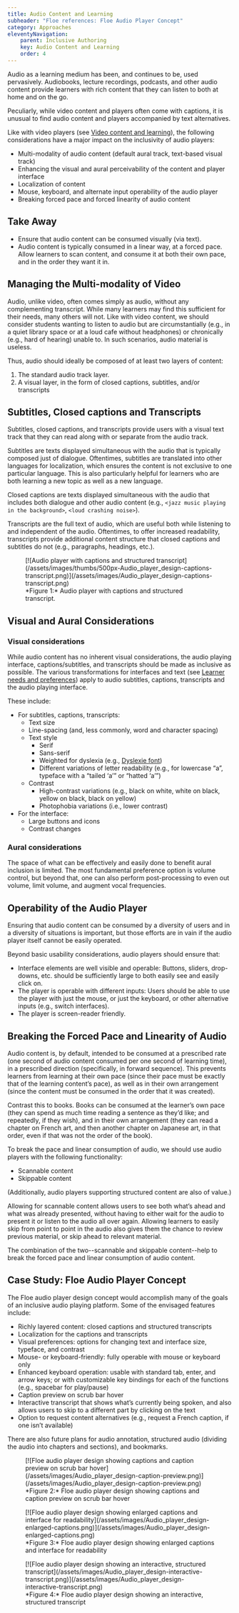```yaml
---
title: Audio Content and Learning
subheader: "Floe references: Floe Audio Player Concept"
category: Approaches
eleventyNavigation:
    parent: Inclusive Authoring
    key: Audio Content and Learning
    order: 4
---
```


Audio as a learning medium has been, and continues to be, used pervasively. Audiobooks, lecture recordings, podcasts,
and other audio content provide learners with rich content that they can listen to both at home and on the go.

Peculiarly, while video content and players often come with captions, it is unusual to find audio content and players
accompanied by text alternatives.

Like with video players (see [Video content and learning](/VideoContentAndLearning.html)), the following considerations
have a major impact on the inclusivity of audio players:

* Multi-modality of audio content (default aural track, text-based visual track)
* Enhancing the visual and aural perceivability of the content and player interface
* Localization of content
* Mouse, keyboard, and alternate input operability of the audio player
* Breaking forced pace and forced linearity of audio content

## Take Away

* Ensure that audio content can be consumed visually (via text).
* Audio content is typically consumed in a linear way, at a forced pace. Allow learners to scan content, and consume it
at both their own pace, and in the order they want it in.

## Managing the Multi-modality of Video

Audio, unlike video, often comes simply as audio, without any complementing transcript. While many learners may find
this sufficient for their needs, many others will not. Like with video content, we should consider students wanting to
listen to audio but are circumstantially (e.g., in a quiet library space or at a loud cafe without headphones) or
chronically (e.g., hard of hearing) unable to. In such scenarios, audio material is useless.

Thus, audio should ideally be composed of at least two layers of content:

1. The standard audio track layer.
2. A visual layer, in the form of closed captions, subtitles, and/or transcripts

## Subtitles, Closed captions and Transcripts

Subtitles, closed captions, and transcripts provide users with a visual text track that they can read along with or
separate from the audio track.

Subtitles are texts displayed simultaneous with the audio that is typically composed just of dialogue. Oftentimes,
subtitles are translated into other languages for localization, which ensures the content is not exclusive to one
particular language. This is also particularly helpful for learners who are both learning a new topic as well as a new language.

Closed captions are texts displayed simultaneous with the audio that includes both dialogue and other audio content
(e.g., `<jazz music playing in the background>`, `<loud crashing noise>`).

Transcripts are the full text of audio, which are useful both while listening to and independent of the audio.
Oftentimes, to offer increased readability, transcripts provide additional content structure that closed captions and
subtitles do not (e.g., paragraphs, headings, etc.).

<figure>
[![Audio player with captions and structured transcript](/assets/images/thumbs/500px-Audio_player_design-captions-transcript.png)](/assets/images/Audio_player_design-captions-transcript.png)
<figcaption>
*Figure 1:* Audio player with captions and structured transcript.
</figcaption>
</figure>

## Visual and Aural Considerations

### Visual considerations

While audio content has no inherent visual considerations, the audio playing interface, captions/subtitles, and
transcripts should be made as inclusive as possible. The various transformations for interfaces and text (see
[Learner needs and preferences](/MeetLearnerNeedsAndPreferences.html)) apply to audio subtitles, captions, transcripts
and the audio playing interface.

These include:

* For subtitles, captions, transcripts:
  * Text size
  * Line-spacing (and, less commonly, word and character spacing)
  * Text style
    * Serif
    * Sans-serif
    * Weighted for dyslexia (e.g., [Dyslexie font](http://www.dyslexiefont.com/en/dyslexia-font/))
    * Different variations of letter readability (e.g., for lowercase “a”,
    typeface with a “tailed ‘a’” or “hatted ‘a’”)
  * Contrast
    * High-contrast variations (e.g., black on white, white on black, yellow
    on black, black on yellow)
    * Photophobia variations (i.e., lower contrast)
* For the interface:
  * Large buttons and icons
  * Contrast changes

### Aural considerations

The space of what can be effectively and easily done to benefit aural inclusion is limited. The most fundamental
preference option is volume control, but beyond that, one can also perform post-processing to even out volume, limit
volume, and augment vocal frequencies.

## Operability of the Audio Player

Ensuring that audio content can be consumed by a diversity of users and in a diversity of situations is important, but
those efforts are in vain if the audio player itself cannot be easily operated.

Beyond basic usability considerations, audio players should ensure that:

* Interface elements are well visible and operable: Buttons, sliders, drop-downs, etc. should be sufficiently large to
both easily see and easily click on.
* The player is operable with different inputs: Users should be able to use the player with just the mouse, or just the
keyboard, or other alternative inputs (e.g., switch interfaces).
* The player is screen-reader friendly.

## Breaking the Forced Pace and Linearity of Audio

Audio content is, by default, intended to be consumed at a prescribed rate (one second of audio content consumed per one
second of learning time), in a prescribed direction (specifically, in forward sequence). This prevents learners from
learning at their own pace (since their pace must be exactly that of the learning content’s pace), as well as in their
own arrangement (since the content must be consumed in the order that it was created).

Contrast this to books. Books can be consumed at the learner’s own pace (they can spend as much time reading a sentence
as they’d like; and repeatedly, if they wish), and in their own arrangement (they can read a chapter on French art, and
then another chapter on Japanese art, in that order, even if that was not the order of the book).

To break the pace and linear consumption of audio, we should use audio players with the following functionality:

* Scannable content
* Skippable content

(Additionally, audio players supporting structured content are also of value.)

Allowing for scannable content allows users to see both what’s ahead and what was already presented, without having to
either wait for the audio to present it or listen to the audio all over again. Allowing learners to easily skip from
point to point in the audio also gives them the chance to review previous material, or skip ahead to relevant material.

The combination of the two--scannable and skippable content--help to break the forced pace and linear consumption of
audio content.

## Case Study: Floe Audio Player Concept

The Floe audio player design concept would accomplish many of the goals of an inclusive audio playing platform. Some of
the envisaged features include:

* Richly layered content: closed captions and structured transcripts
* Localization for the captions and transcripts
* Visual preferences: options for changing text and interface size, typeface, and contrast
* Mouse- or keyboard-friendly: fully operable with mouse or keyboard only
* Enhanced keyboard operation: usable with standard tab, enter, and arrow keys; or with customizable key bindings for
each of the functions (e.g., spacebar for play/pause)
* Caption preview on scrub bar hover
* Interactive transcript that shows what’s currently being spoken, and also allows users to skip to a different part by
clicking on the text
* Option to request content alternatives (e.g., request a French caption, if one isn’t available)

There are also future plans for audio annotation, structured audio (dividing the audio into chapters and sections), and bookmarks.

<figure>
[![Floe audio player design showing captions and caption preview on scrub bar hover](/assets/images/Audio_player_design-caption-preview.png)](/assets/images/Audio_player_design-caption-preview.png)
<figcaption>
*Figure 2:* Floe audio player design showing captions and caption preview on scrub bar hover
</figcaption>
</figure>

<figure>
[![Floe audio player design showing enlarged captions and interface for readability](/assets/images/Audio_player_design-enlarged-captions.png)](/assets/images/Audio_player_design-enlarged-captions.png)
<figcaption>
*Figure 3:* Floe audio player design showing enlarged captions and interface for readability
</figcaption>
</figure>

<figure>
[![Floe audio player design showing an interactive, structured transcript](/assets/images/Audio_player_design-interactive-transcript.png)](/assets/images/Audio_player_design-interactive-transcript.png)
<figcaption>
*Figure 4:* Floe audio player design showing an interactive, structured transcript
</figcaption>
</figure>
